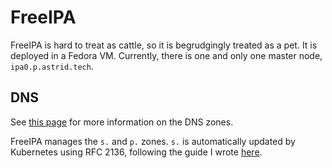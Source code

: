 # FreeIPA

FreeIPA is hard to treat as cattle, so it is begrudgingly treated as a pet. It is deployed in a Fedora VM. Currently, there is one and only one master node, `ipa0.p.astrid.tech`.

## DNS

See [this page](../network#dns) for more information on the DNS zones.

FreeIPA manages the `s.` and `p.` zones. `s.` is automatically updated by Kubernetes using RFC 2136, following the guide I wrote [here](https://astrid.tech/2021/04/18/k8s-freeipa-dns/).
